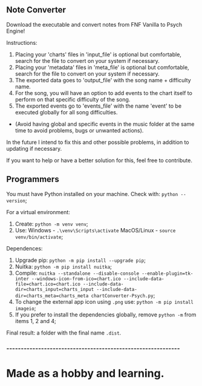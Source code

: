 ## Note Converter

Download the executable and convert notes from FNF Vanilla to Psych Engine!

Instructions:
1. Placing your 'charts' files in 'input_file' is optional but comfortable, search for the file to convert on your system if necessary.
2. Placing your 'metadata' files in 'meta_file' is optional but comfortable, search for the file to convert on your system if necessary.
3. The exported data goes to 'output_file' with the song name + difficulty name.
4. For the song, you will have an option to add events to the chart itself to perform on that specific difficulty of the song.
5. The exported events go to 'events_file' with the name 'event' to be executed globally for all song difficulties.
* (Avoid having global and specific events in the music folder at the same time to avoid problems, bugs or unwanted actions).

In the future I intend to fix this and other possible problems, in addition to updating if necessary.

If you want to help or have a better solution for this, feel free to contribute.



## Programmers

You must have Python installed on your machine. Check with: `python --version`;

For a virtual environment:
1. Create: `python -m venv venv`;
2. Use: Windows - `.\venv\Scripts\activate` MacOS/Linux - `source venv/bin/activate`;

Dependences:
1. Upgrade pip: `python -m pip install --upgrade pip`;
2. Nuitka: `python -m pip install nuitka`;
3. Compile: `nuitka --standalone --disable-console --enable-plugin=tk-inter --windows-icon-from-ico=chart.ico --include-data-file=chart.ico=chart.ico --include-data-dir=charts_input=charts_input --include-data-dir=charts_meta=charts_meta chartConverter-Psych.py`;
4. To change the external app icon using `.png` use: `python -m pip install imageio`;
5. If you prefer to install the dependencies globally, remove `python -m` from items 1, 2 and 4;

Final result: a folder with the final name `.dist`.

### ------------------------------------------------------------
# Made as a hobby and learning.

